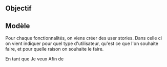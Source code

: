 ## Objectif

## Modèle

Pour chaque fonctionnalités, on viens créer des user stories.
Dans celle ci on vient indiquer pour quel type d'utilisateur, qu'est ce que l'on souhaite faire, et pour quelle raison on souhaite le faire.

En tant que <userName>
Je veux <doSomething>
Afin de <raisonDe>
